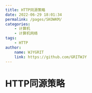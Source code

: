 ```yaml
---
title: HTTP同源策略  
date: 2022-06-29 18:01:34  
permalink: /pages/SKOWKM/  
categories:
    - 计算机
    - 计算机网络
tags:
    - HTTP
author:  
    name: WJYGRIT   
    link: https://github.com/GRITWJY  
---
```


# HTTP同源策略


